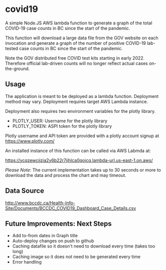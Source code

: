 

# covid19

A simple Node.JS AWS lambda function to generate a graph of the total COVID-19
case counts in BC since the start of the pandemic. 

This function will download a large data file from the GOV website on each
invocation and generate a graph of the number of positive COVID-19 lab-tested
case counts in BC since the start of the pandemic.

Note the GOV distributed free COVID test kits starting in early 2022. Therefore 
official lab-driven counts will no longer reflect actual cases on-the-ground.


## Usage

The application is meant to be deployed as a lambda function. Deployment 
method may vary. Deployment requires target AWS Lambda instance.

Deployment also requires two environment variables for the plotly library.

 * PLOTLY_USER: Username for the plotly library
 * PLOTLY_TOKEN: ASPI token for the plotly library

Plotly username and API token are provided with a plotly account signup at 
https://www.plotly.com/

An installed instance of this function can be called via AWS Labmda at:

https://ycqzewcijzia2y6b22r7jihlca0qojcq.lambda-url.us-east-1.on.aws/

*Please Note*: The current implementation takes up to 30 seconds or more to
download the data and process the chart and may timeout.


## Data Source

http://www.bccdc.ca/Health-Info-Site/Documents/BCCDC_COVID19_Dashboard_Case_Details.csv


## Future Improvements: Next Steps

 * Add to-from dates in Graph title
 * Auto-deploy changes on push to github
 * Caching datafile so it doesn't need to download every time (takes too long)
 * Caching image so it does not need to be generated every time
 * Error handling

